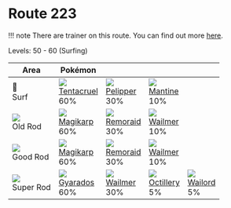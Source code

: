 # Route 223

!!! note
    There are trainer on this route. You can find out more [here](../../trainer_changes/route_223/).

Levels: 50 - 60 (Surfing)

Area                         | Pokémon                           | &nbsp;                            | &nbsp;                            | &nbsp;
---                          | ---                               | ---                               | ---                               | ---
🌊<br> Surf                   | ![][073]<br> [Tentacruel]<br> 60%| ![][279]<br> [Pelipper]<br> 30%  | ![][226]<br> [Mantine]<br> 10%
![][old-rod]<br> Old Rod     | ![][129]<br> [Magikarp]<br> 60%  | ![][223]<br> [Remoraid]<br> 30%  | ![][320]<br> [Wailmer]<br> 10%
![][good-rod]<br> Good Rod   | ![][129]<br> [Magikarp]<br> 60%  | ![][223]<br> [Remoraid]<br> 30%  | ![][320]<br> [Wailmer]<br> 10%
![][super-rod]<br> Super Rod | ![][130]<br> [Gyarados]<br> 60%  | ![][320]<br> [Wailmer]<br> 30%   | ![][224]<br> [Octillery]<br> 5%  | ![][321]<br> [Wailord]<br> 5%


[Tentacruel]: ../../pokemon_changes/073/
[Magikarp]: ../../pokemon_changes/129/
[Gyarados]: ../../pokemon_changes/130/
[Remoraid]: ../../pokemon_changes/223/
[Octillery]: ../../pokemon_changes/224/
[Mantine]: ../../pokemon_changes/226/
[Pelipper]: ../../pokemon_changes/279/
[Wailmer]: ../../pokemon_changes/320/
[Wailord]: ../../pokemon_changes/321/
[good-rod]: ../img/items/good-rod.png
[old-rod]: ../img/items/old-rod.png
[super-rod]: ../img/items/super-rod.png
[073]: ../img/pokemon/073.png
[129]: ../img/pokemon/129.png
[130]: ../img/pokemon/130.png
[223]: ../img/pokemon/223.png
[224]: ../img/pokemon/224.png
[226]: ../img/pokemon/226.png
[279]: ../img/pokemon/279.png
[320]: ../img/pokemon/320.png
[321]: ../img/pokemon/321.png
